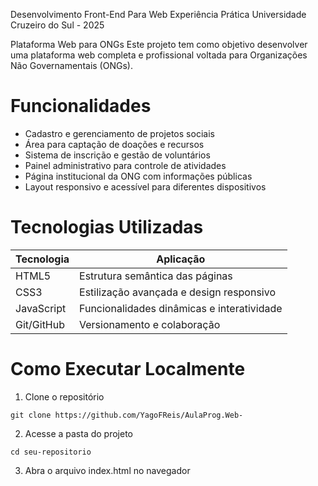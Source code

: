 Desenvolvimento Front-End Para Web
Experiência Prática
Universidade Cruzeiro do Sul - 2025

Plataforma Web para ONGs
Este projeto tem como objetivo desenvolver uma plataforma web completa e profissional voltada para Organizações Não Governamentais (ONGs).

# Funcionalidades

- Cadastro e gerenciamento de projetos sociais
- Área para captação de doações e recursos
- Sistema de inscrição e gestão de voluntários
- Painel administrativo para controle de atividades
- Página institucional da ONG com informações públicas
- Layout responsivo e acessível para diferentes dispositivos

# Tecnologias Utilizadas

| Tecnologia | Aplicação |
|------------|-----------|
| HTML5      | Estrutura semântica das páginas |
| CSS3       | Estilização avançada e design responsivo |
| JavaScript | Funcionalidades dinâmicas e interatividade |
| Git/GitHub | Versionamento e colaboração |

# Como Executar Localmente

1. Clone o repositório
```
git clone https://github.com/YagoFReis/AulaProg.Web-
```

2. Acesse a pasta do projeto
```
cd seu-repositorio
```

3. Abra o arquivo index.html no navegador

